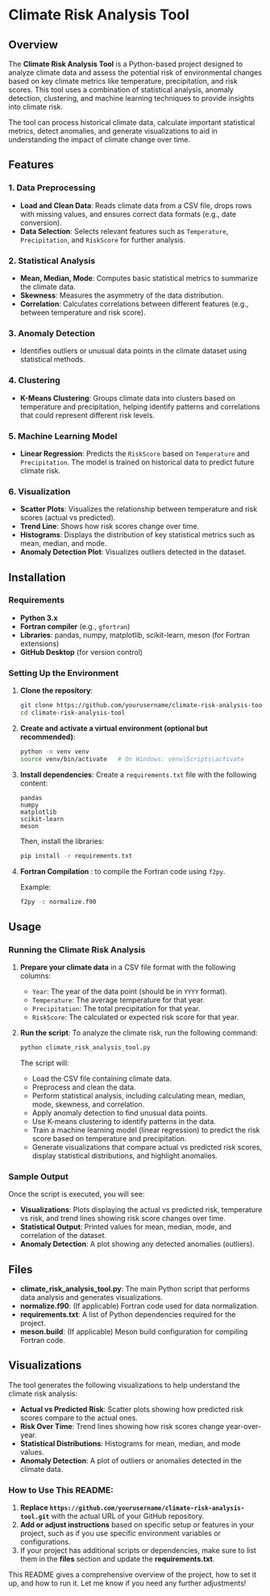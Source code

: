  # Climate Risk Analysis Tool

## Overview

The **Climate Risk Analysis Tool** is a Python-based project designed to analyze climate data and assess the potential risk of environmental changes based on key climate metrics like temperature, precipitation, and risk scores. This tool uses a combination of statistical analysis, anomaly detection, clustering, and machine learning techniques to provide insights into climate risk.

The tool can process historical climate data, calculate important statistical metrics, detect anomalies, and generate visualizations to aid in understanding the impact of climate change over time.

## Features

### 1. **Data Preprocessing**
- **Load and Clean Data**: Reads climate data from a CSV file, drops rows with missing values, and ensures correct data formats (e.g., date conversion).
- **Data Selection**: Selects relevant features such as `Temperature`, `Precipitation`, and `RiskScore` for further analysis.

### 2. **Statistical Analysis**
- **Mean, Median, Mode**: Computes basic statistical metrics to summarize the climate data.
- **Skewness**: Measures the asymmetry of the data distribution.
- **Correlation**: Calculates correlations between different features (e.g., between temperature and risk score).
  
### 3. **Anomaly Detection**
- Identifies outliers or unusual data points in the climate dataset using statistical methods.

### 4. **Clustering**
- **K-Means Clustering**: Groups climate data into clusters based on temperature and precipitation, helping identify patterns and correlations that could represent different risk levels.

### 5. **Machine Learning Model**
- **Linear Regression**: Predicts the `RiskScore` based on `Temperature` and `Precipitation`. The model is trained on historical data to predict future climate risk.

### 6. **Visualization**
- **Scatter Plots**: Visualizes the relationship between temperature and risk scores (actual vs predicted).
- **Trend Line**: Shows how risk scores change over time.
- **Histograms**: Displays the distribution of key statistical metrics such as mean, median, and mode.
- **Anomaly Detection Plot**: Visualizes outliers detected in the dataset.

## Installation

### Requirements
- **Python 3.x**
- **Fortran compiler** (e.g., `gfortran`)
- **Libraries**: pandas, numpy, matplotlib, scikit-learn, meson (for Fortran extensions)
- **GitHub Desktop** (for version control)

### Setting Up the Environment

1. **Clone the repository**:
   ```bash
   git clone https://github.com/yourusername/climate-risk-analysis-tool.git
   cd climate-risk-analysis-tool
   ```

2. **Create and activate a virtual environment (optional but recommended)**:
   ```bash
   python -m venv venv
   source venv/bin/activate   # On Windows: venv\Scripts\activate
   ```

3. **Install dependencies**:
   Create a `requirements.txt` file with the following content:
   ```
   pandas
   numpy
   matplotlib
   scikit-learn
   meson
   ```

   Then, install the libraries:
   ```bash
   pip install -r requirements.txt
   ```

4. **Fortran Compilation** :
   to compile the Fortran code using `f2py`.

   Example:
   ```bash
   f2py -c normalize.f90
   ```

## Usage

### Running the Climate Risk Analysis

1. **Prepare your climate data** in a CSV file format with the following columns:
   - `Year`: The year of the data point (should be in `YYYY` format).
   - `Temperature`: The average temperature for that year.
   - `Precipitation`: The total precipitation for that year.
   - `RiskScore`: The calculated or expected risk score for that year.

2. **Run the script**:
   To analyze the climate risk, run the following command:
   ```bash
   python climate_risk_analysis_tool.py
   ```

   The script will:
   - Load the CSV file containing climate data.
   - Preprocess and clean the data.
   - Perform statistical analysis, including calculating mean, median, mode, skewness, and correlation.
   - Apply anomaly detection to find unusual data points.
   - Use K-means clustering to identify patterns in the data.
   - Train a machine learning model (linear regression) to predict the risk score based on temperature and precipitation.
   - Generate visualizations that compare actual vs predicted risk scores, display statistical distributions, and highlight anomalies.

### Sample Output
Once the script is executed, you will see:
- **Visualizations**: Plots displaying the actual vs predicted risk, temperature vs risk, and trend lines showing risk score changes over time.
- **Statistical Output**: Printed values for mean, median, mode, and correlation of the dataset.
- **Anomaly Detection**: A plot showing any detected anomalies (outliers).
  
## Files

- **climate_risk_analysis_tool.py**: The main Python script that performs data analysis and generates visualizations.
- **normalize.f90**: (If applicable) Fortran code used for data normalization.
- **requirements.txt**: A list of Python dependencies required for the project.
- **meson.build**: (If applicable) Meson build configuration for compiling Fortran code.

## Visualizations

The tool generates the following visualizations to help understand the climate risk analysis:

- **Actual vs Predicted Risk**: Scatter plots showing how predicted risk scores compare to the actual ones.
- **Risk Over Time**: Trend lines showing how risk scores change year-over-year.
- **Statistical Distributions**: Histograms for mean, median, and mode values.
- **Anomaly Detection**: A plot of outliers or anomalies detected in the climate data.

### How to Use This README:

1. **Replace `https://github.com/yourusername/climate-risk-analysis-tool.git`** with the actual URL of your GitHub repository.
2. **Add or adjust instructions** based on specific setup or features in your project, such as if you use specific environment variables or configurations.
3. If your project has additional scripts or dependencies, make sure to list them in the **files** section and update the **requirements.txt**.

This README gives a comprehensive overview of the project, how to set it up, and how to run it. Let me know if you need any further adjustments!
